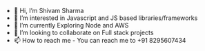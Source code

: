 - 👋 Hi, I’m Shivam Sharma
- 👀 I’m interested in Javascript and JS based libraries/frameworks
- 🌱 I’m currently Exploring Node and AWS
- 💞️ I’m looking to collaborate on Full stack projects
- 📫 How to reach me - You can reach me to +91 8295607434

<!---
shiv-sh/shiv-sh is a ✨ special ✨ repository because its `README.md` (this file) appears on your GitHub profile.
You can click the Preview link to take a look at your changes.
--->
